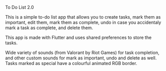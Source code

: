 To Do List 2.0

This is a simple to-do list app that allows you to create tasks, mark them as important, edit them, mark them as complete, undo in case you accidentaly mark a task as complete, and delete them.

This app is made with Flutter and uses shared preferences to store the tasks. 

Wide variety of sounds (from Valorant by Riot Games) for task completion, and other custom sounds for mark as important, undo and delete as well. Tasks marked as special have a colourful animated RGB border.
